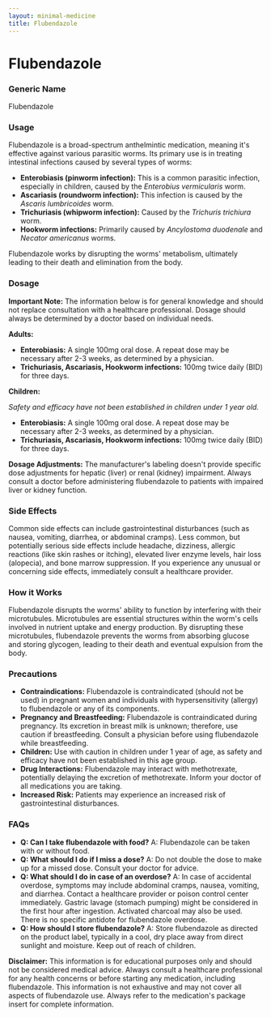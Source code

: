 ```yaml
---
layout: minimal-medicine
title: Flubendazole
---
```


# Flubendazole
### Generic Name
Flubendazole

### Usage
Flubendazole is a broad-spectrum anthelmintic medication, meaning it's effective against various parasitic worms. Its primary use is in treating intestinal infections caused by several types of worms:

*   **Enterobiasis (pinworm infection):** This is a common parasitic infection, especially in children, caused by the *Enterobius vermicularis* worm.
*   **Ascariasis (roundworm infection):** This infection is caused by the *Ascaris lumbricoides* worm.
*   **Trichuriasis (whipworm infection):** Caused by the *Trichuris trichiura* worm.
*   **Hookworm infections:** Primarily caused by *Ancylostoma duodenale* and *Necator americanus* worms.

Flubendazole works by disrupting the worms' metabolism, ultimately leading to their death and elimination from the body.

### Dosage

**Important Note:** The information below is for general knowledge and should not replace consultation with a healthcare professional.  Dosage should always be determined by a doctor based on individual needs.

**Adults:**

*   **Enterobiasis:**  A single 100mg oral dose. A repeat dose may be necessary after 2-3 weeks, as determined by a physician.
*   **Trichuriasis, Ascariasis, Hookworm infections:** 100mg twice daily (BID) for three days.


**Children:**

*Safety and efficacy have not been established in children under 1 year old.*

*   **Enterobiasis:** A single 100mg oral dose.  A repeat dose may be necessary after 2-3 weeks, as determined by a physician.
*   **Trichuriasis, Ascariasis, Hookworm infections:** 100mg twice daily (BID) for three days.

**Dosage Adjustments:**  The manufacturer's labeling doesn't provide specific dose adjustments for hepatic (liver) or renal (kidney) impairment.  Always consult a doctor before administering flubendazole to patients with impaired liver or kidney function.


### Side Effects

Common side effects can include gastrointestinal disturbances (such as nausea, vomiting, diarrhea, or abdominal cramps).  Less common, but potentially serious side effects include headache, dizziness, allergic reactions (like skin rashes or itching), elevated liver enzyme levels, hair loss (alopecia), and bone marrow suppression.  If you experience any unusual or concerning side effects, immediately consult a healthcare provider.

### How it Works

Flubendazole disrupts the worms' ability to function by interfering with their microtubules. Microtubules are essential structures within the worm's cells involved in nutrient uptake and energy production. By disrupting these microtubules, flubendazole prevents the worms from absorbing glucose and storing glycogen, leading to their death and eventual expulsion from the body.

### Precautions

*   **Contraindications:** Flubendazole is contraindicated (should not be used) in pregnant women and individuals with hypersensitivity (allergy) to flubendazole or any of its components.
*   **Pregnancy and Breastfeeding:**  Flubendazole is contraindicated during pregnancy.  Its excretion in breast milk is unknown; therefore, use caution if breastfeeding. Consult a physician before using flubendazole while breastfeeding.
*   **Children:** Use with caution in children under 1 year of age, as safety and efficacy have not been established in this age group.
*   **Drug Interactions:**  Flubendazole may interact with methotrexate, potentially delaying the excretion of methotrexate.  Inform your doctor of all medications you are taking.
*   **Increased Risk:** Patients may experience an increased risk of gastrointestinal disturbances.


### FAQs

*   **Q: Can I take flubendazole with food?** A: Flubendazole can be taken with or without food.
*   **Q: What should I do if I miss a dose?** A:  Do not double the dose to make up for a missed dose.  Consult your doctor for advice.
*   **Q: What should I do in case of an overdose?** A: In case of accidental overdose, symptoms may include abdominal cramps, nausea, vomiting, and diarrhea. Contact a healthcare provider or poison control center immediately. Gastric lavage (stomach pumping) might be considered in the first hour after ingestion.  Activated charcoal may also be used.  There is no specific antidote for flubendazole overdose.
*   **Q: How should I store flubendazole?** A: Store flubendazole as directed on the product label, typically in a cool, dry place away from direct sunlight and moisture. Keep out of reach of children.


**Disclaimer:** This information is for educational purposes only and should not be considered medical advice. Always consult a healthcare professional for any health concerns or before starting any medication, including flubendazole.  This information is not exhaustive and may not cover all aspects of flubendazole use.  Always refer to the medication's package insert for complete information.
